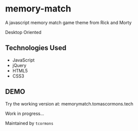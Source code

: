 # memory-match
A javascript memory match game theme from Rick and Morty 

Desktop Oriented

## Technologies Used

- JavaScript
- jQuery
- HTML5
- CSS3

## DEMO
Try the working version at: memorymatch.tomascormons.tech 

Work in progress...

Maintained by `tcormons` 
